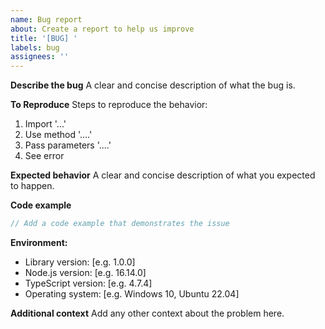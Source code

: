 ```yaml
---
name: Bug report
about: Create a report to help us improve
title: '[BUG] '
labels: bug
assignees: ''
---
```


**Describe the bug**
A clear and concise description of what the bug is.

**To Reproduce**
Steps to reproduce the behavior:
1. Import '...'
2. Use method '....'
3. Pass parameters '....'
4. See error

**Expected behavior**
A clear and concise description of what you expected to happen.

**Code example**
```typescript
// Add a code example that demonstrates the issue
```

**Environment:**
 - Library version: [e.g. 1.0.0]
 - Node.js version: [e.g. 16.14.0]
 - TypeScript version: [e.g. 4.7.4]
 - Operating system: [e.g. Windows 10, Ubuntu 22.04]

**Additional context**
Add any other context about the problem here.